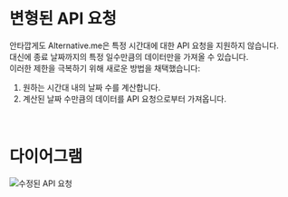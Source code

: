 # 변형된 API 요청 
안타깝게도 Alternative.me은 특정 시간대에 대한 API 요청을 지원하지 않습니다. </br>
대신에 종료 날짜까지의 특정 일수만큼의 데이터만을 가져올 수 있습니다. </br>
이러한 제한을 극복하기 위해 새로운 방법을 채택했습니다:
1. 원하는 시간대 내의 날짜 수를 계산합니다. 
2. 계산된 날짜 수만큼의 데이터를 API 요청으로부터 가져옵니다.
</br>

# 다이어그램
![수정된 API 요청](https://github.com/juho-creator/Crypto_AlgoTrading/assets/72856990/abb0fb56-7b32-4431-b74d-d5f9d8e19c18)
